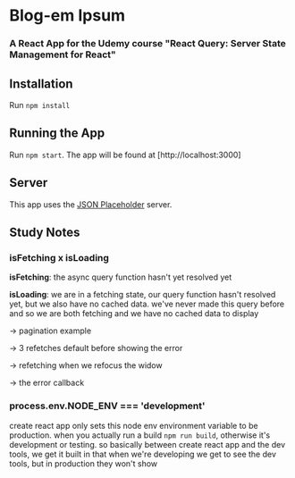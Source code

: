 # Blog-em Ipsum

### A React App for the Udemy course "React Query: Server State Management for React"

## Installation

Run `npm install`

## Running the App

Run `npm start`. The app will be found at [http://localhost:3000]

## Server

This app uses the [JSON Placeholder](https://jsonplaceholder.typicode.com/) server.

## Study Notes

### isFetching x isLoading

**isFetching**: the async query function hasn't yet resolved yet

**isLoading**: we are in a fetching state, our query function hasn't resolved yet, but we also have no cached data. we've never made this query before and so we are both fetching and we have no cached data to display

-> pagination example

-> 3 refetches default before showing the error 

-> refetching when we refocus the widow

-> the error callback

### process.env.NODE_ENV === 'development'

create react app only sets this node env environment variable to be production. when you actually run a build `npm run build`, otherwise it's development or testing. so basically between create react app and the dev tools, we get it built in that when we're developing we get to see the dev tools, but in production they won't show



